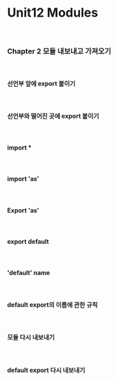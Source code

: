 # Unit12 Modules
<br>

### Chapter 2 모듈 내보내고 가져오기
<br>

#### 선언부 앞에 export 붙이기
<br>

#### 선언부와 떨어진 곳에 export 붙이기
<br>

#### import *
<br>

#### import 'as'
<br>

#### Export 'as'
<br>

#### export default
<br>

#### 'default' name
<br>

#### default export의 이름에 관한 규칙
<br>

#### 모듈 다시 내보내기
<br>

#### default export 다시 내보내기
<br>
